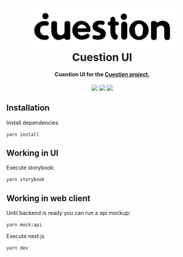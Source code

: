 <h1 align="center">
  <br>
  <img src="docs/cuestion-logo.png" alt="Cuestion Logo" width="400"></a>
  <br>
  Cuestion UI
  <br>
</h1>

<h4 align="center">Cuention UI for the <a href="https://github.com/aulasoftwarelibre/cuestion">Cuestion project.</a></h4>


<div align="center">

![](https://img.shields.io/badge/contains-technical%20debt-green.svg?style=for-the-badge) ![](https://img.shields.io/badge/built%20with-swag-orange.svg?style=for-the-badge) ![](https://img.shields.io/badge/it%20is%20time%20for%20a-chupito-red.svg?style=for-the-badge)
</div>

## Installation

Install dependencies

    yarn install

## Working in UI

Execute storybook:

    yarn storybook

## Working in web client

Until backend is ready you can run a api mockup:

    yarn mock:api

Execute next.js

    yarn dev
